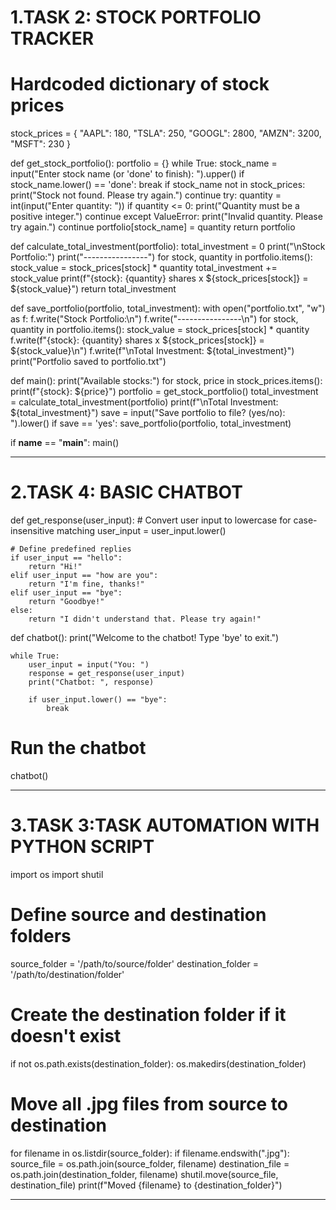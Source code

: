 # 1.TASK 2: STOCK PORTFOLIO TRACKER

# Hardcoded dictionary of stock prices
stock_prices = {
    "AAPL": 180,
    "TSLA": 250,
    "GOOGL": 2800,
    "AMZN": 3200,
    "MSFT": 230
}

def get_stock_portfolio():
    portfolio = {}
    while True:
        stock_name = input("Enter stock name (or 'done' to finish): ").upper()
        if stock_name.lower() == 'done':
            break
        if stock_name not in stock_prices:
            print("Stock not found. Please try again.")
            continue
        try:
            quantity = int(input("Enter quantity: "))
            if quantity <= 0:
                print("Quantity must be a positive integer.")
                continue
        except ValueError:
            print("Invalid quantity. Please try again.")
            continue
        portfolio[stock_name] = quantity
    return portfolio

def calculate_total_investment(portfolio):
    total_investment = 0
    print("\nStock Portfolio:")
    print("----------------")
    for stock, quantity in portfolio.items():
        stock_value = stock_prices[stock] * quantity
        total_investment += stock_value
        print(f"{stock}: {quantity} shares x ${stock_prices[stock]} = ${stock_value}")
    return total_investment

def save_portfolio(portfolio, total_investment):
    with open("portfolio.txt", "w") as f:
        f.write("Stock Portfolio:\n")
        f.write("----------------\n")
        for stock, quantity in portfolio.items():
            stock_value = stock_prices[stock] * quantity
            f.write(f"{stock}: {quantity} shares x ${stock_prices[stock]} = ${stock_value}\n")
        f.write(f"\nTotal Investment: ${total_investment}")
    print("Portfolio saved to portfolio.txt")

def main():
    print("Available stocks:")
    for stock, price in stock_prices.items():
        print(f"{stock}: ${price}")
    portfolio = get_stock_portfolio()
    total_investment = calculate_total_investment(portfolio)
    print(f"\nTotal Investment: ${total_investment}")
    save = input("Save portfolio to file? (yes/no): ").lower()
    if save == 'yes':
        save_portfolio(portfolio, total_investment)

if __name__ == "__main__":
    main()

---------------------------------

# 2.TASK 4: BASIC CHATBOT

def get_response(user_input):
    # Convert user input to lowercase for case-insensitive matching
    user_input = user_input.lower()

    # Define predefined replies
    if user_input == "hello":
        return "Hi!"
    elif user_input == "how are you":
        return "I'm fine, thanks!"
    elif user_input == "bye":
        return "Goodbye!"
    else:
        return "I didn't understand that. Please try again!"

def chatbot():
    print("Welcome to the chatbot! Type 'bye' to exit.")
    
    while True:
        user_input = input("You: ")
        response = get_response(user_input)
        print("Chatbot: ", response)
        
        if user_input.lower() == "bye":
            break

# Run the chatbot
chatbot()

-------------------------------
# 3.TASK 3:TASK AUTOMATION WITH PYTHON SCRIPT

import os
import shutil

# Define source and destination folders
source_folder = '/path/to/source/folder'
destination_folder = '/path/to/destination/folder'

# Create the destination folder if it doesn't exist
if not os.path.exists(destination_folder):
    os.makedirs(destination_folder)

# Move all .jpg files from source to destination
for filename in os.listdir(source_folder):
    if filename.endswith(".jpg"):
        source_file = os.path.join(source_folder, filename)
        destination_file = os.path.join(destination_folder, filename)
        shutil.move(source_file, destination_file)
        print(f"Moved {filename} to {destination_folder}")


---------------------------------
